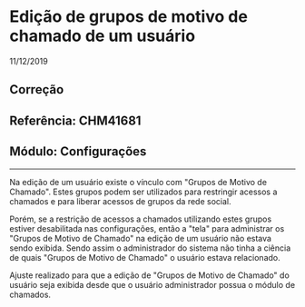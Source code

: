 # Edição de grupos de motivo de chamado de um usuário
11/12/2019
## Correção
## Referência: CHM41681
## Módulo: Configurações
***

Na edição de um usuário existe o vínculo com "Grupos de Motivo de Chamado". Estes grupos podem ser utilizados para restringir acessos a chamados e para liberar acessos de grupos da rede social.

Porém, se a restrição de acessos a chamados utilizando estes grupos estiver desabilitada nas configurações, então a "tela" para administrar os "Grupos de Motivo de Chamado" na edição de um usuário não estava sendo exibida. Sendo assim o administrador do sistema não tinha a ciência de quais "Grupos de Motivo de Chamado" o usuário estava relacionado.

Ajuste realizado para que a edição de "Grupos de Motivo de Chamado" do usuário seja exibida desde que o usuário administrador possua o módulo de chamados.